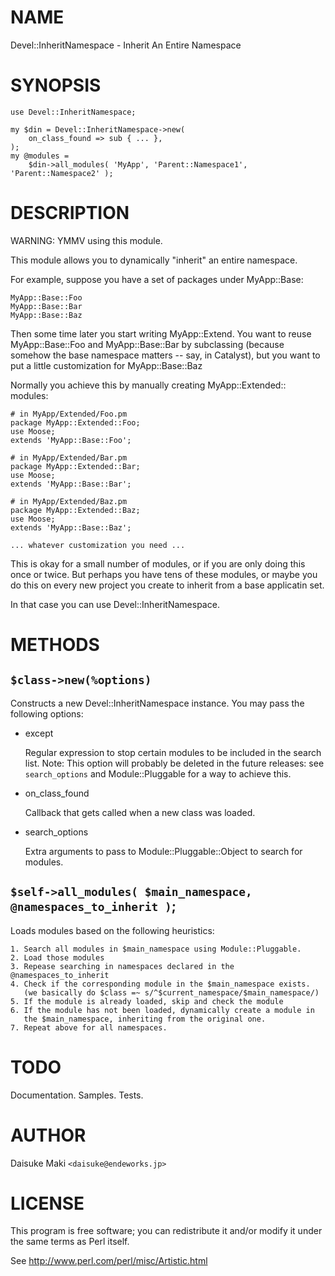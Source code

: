 # NAME

Devel::InheritNamespace - Inherit An Entire Namespace

# SYNOPSIS

    use Devel::InheritNamespace;

    my $din = Devel::InheritNamespace->new(
        on_class_found => sub { ... },
    );
    my @modules = 
        $din->all_modules( 'MyApp', 'Parent::Namespace1', 'Parent::Namespace2' );

# DESCRIPTION

WARNING: YMMV using this module.

This module allows you to dynamically "inherit" an entire namespace.

For example, suppose you have a set of packages under MyApp::Base:

    MyApp::Base::Foo
    MyApp::Base::Bar
    MyApp::Base::Baz

Then some time later you start writing MyApp::Extend.
You want to reuse MyApp::Base::Foo and MyApp::Base::Bar by subclassing
(because somehow the base namespace matters -- say, in Catalyst), but
you want to put a little customization for MyApp::Base::Baz

Normally you achieve this by manually creating MyApp::Extended:: modules:

    # in MyApp/Extended/Foo.pm
    package MyApp::Extended::Foo;
    use Moose;
    extends 'MyApp::Base::Foo';

    # in MyApp/Extended/Bar.pm
    package MyApp::Extended::Bar;
    use Moose;
    extends 'MyApp::Base::Bar';

    # in MyApp/Extended/Baz.pm
    package MyApp::Extended::Baz;
    use Moose;
    extends 'MyApp::Base::Baz';

    ... whatever customization you need ...

This is okay for a small number of modules, or if you are only doing this once
or twice. But perhaps you have tens of these modules, or maybe you do this
on every new project you create to inherit from a base applicatin set.

In that case you can use Devel::InheritNamespace. 

# METHODS

## `$class->new(%options)`

Constructs a new Devel::InheritNamespace instance. You may pass the following
options:

- except

    Regular expression to stop certain modules to be included in the search list.
    Note: This option will probably be deleted in the future releases: see
    `search_options` and Module::Pluggable for a way to achieve this.

- on\_class\_found

    Callback that gets called when a new class was loaded.

- search\_options

    Extra arguments to pass to Module::Pluggable::Object to search for modules.

## `$self->all_modules( $main_namespace, @namespaces_to_inherit )`;

Loads modules based on the following heuristics:

    1. Search all modules in $main_namespace using Module::Pluggable.
    2. Load those modules
    3. Repease searching in namespaces declared in the @namespaces_to_inherit
    4. Check if the corresponding module in the $main_namespace exists.
       (we basically do $class =~ s/^$current_namespace/$main_namespace/)
    5. If the module is already loaded, skip and check the module
    6. If the module has not been loaded, dynamically create a module in
       the $main_namespace, inheriting from the original one.
    7. Repeat above for all namespaces.

# TODO

Documentation. Samples. Tests.

# AUTHOR

Daisuke Maki `<daisuke@endeworks.jp>`

# LICENSE

This program is free software; you can redistribute it and/or modify it
under the same terms as Perl itself.

See http://www.perl.com/perl/misc/Artistic.html
